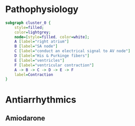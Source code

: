 # Pathophysiology
``` dot
subgraph cluster_0 {
	style=filled;
	color=lightgrey;
	node=[style=filled, color=white];
	A [label="right atrium"]
	B [label="SA node"]
	C [label="conduct an electrical signal to AV node"]
	D [label="His & Purkinge fibers"]
	E [label="ventricles"]
	F [label="ventricular contraction"]
	A -> B -> C -> D -> E -> F
	label=Contraction
}
```
# Antiarrhythmics
## Amiodarone
